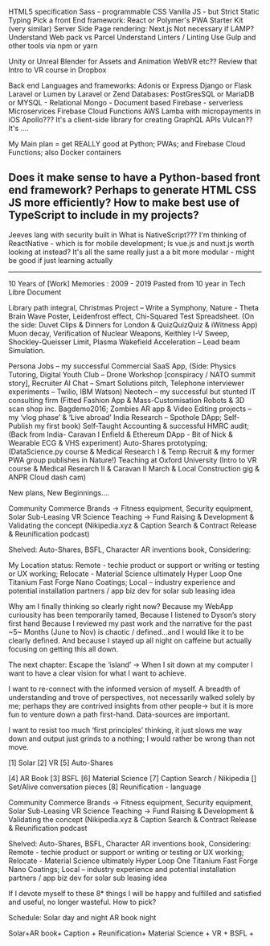 HTML5 specification
Sass - programmable CSS
Vanilla JS - but Strict Static Typing
Pick a front End framework:
	React or Polymer's PWA Starter Kit (very similar)
Server Side Page rendering:
	Next.js
	Not necessary if LAMP?
Understand Web pack vs Parcel
Understand Linters / Linting
Use Gulp and other tools via npm or yarn

Unity or Unreal 
Blender for Assets and Animation 
WebVR etc?? Review that Intro to VR course in Dropbox

Back end Languages and frameworks:
	Adonis or Express
	Django or Flask
	Laravel or Lumen by Laravel or Zend
Databases:
	PostGresSQL or MariaDB or MYSQL - Relational
	Mongo - Document based
	Firebase - serverless
Microservices
	Firebase Cloud Functions
	AWS Lamba with micropayments in iOS
Apollo???
	It's a client-side library for creating GraphQL APIs
Vulcan??
	It's ....

My Main plan = get REALLY good at Python; PWAs; and Firebase Cloud Functions; also Docker containers

Does it make sense to have a Python-based front end framework?
	Perhaps to generate HTML CSS JS more efficiently?
How to make best use of TypeScript to include in my projects?
---
Jeeves lang with security built in
What is NativeScript??? I'm thinking of ReactNative - which is for mobile development; 
Is vue.js and nuxt.js worth looking at instead?
	It's all the same really just a a bit more modular - might be good if just learning actually


***
10 Years of [Work] Memories : 2009 - 2019
Pasted from 10 year in Tech Libre Document 

Library path integral, Christmas Project – Write a Symphony, Nature - Theta Brain Wave Poster, Leidenfrost effect, Chi-Squared Test Spreadsheet.
(On the side: Duvet Clips & Dinners for London & QuizQuizQuiz &  iWitness App)
Muon decay, Verification of Nuclear Weapons, Keithley I-V Sweep, Shockley-Queisser Limit, Plasma Wakefield Acceleration – Lead beam Simulation.

Persona Jobs – my successful Commercial SaaS App,
(Side: Physics Tutoring, Digital Youth Club – Drone Workshop [conspiracy / NATO summit story], 
Recruiter AI Chat – Smart Solutions pitch, Telephone interviewer experiments – Twilio, IBM Watson)
Neotech – my successful but stunted IT consulting firm 
(Fitted Fashion App & Mass-Customisation Robots & 3D scan shop inc. Bagdemo2016; Zombies AR app & Video Editing projects – my ‘vlog phase’ & ‘Live abroad’ India Research – Spothole DApp; Self-Publish my first book)
Self-Taught Accounting & successful HMRC audit;
(Back from India- Caravan I Enfield & Ethereum DApp - Bit of Nick & Wearable ECG & VHS experiment)
Auto-Shares prototyping; 
(DataScience.py course & Medical Research I & Temp Recruit & my former PWA group publishes in Nature!)
Teaching at Oxford University 
(Intro to VR course & Medical Research II & Caravan II March & Local Construction gig & ANPR Cloud dash cam)

New plans, New Beginnings….

Community Commerce Brands → Fitness equipment, Security equipment, Solar Sub-Leasing
VR Science Teaching → Fund Raising & Development & Validating the concept
(Nikipedia.xyz & Caption Search & Contract Release & Reunification podcast)

Shelved: Auto-Shares, BSFL, Character AR inventions book, 
Considering: 

My Location status:
Remote - techie product or support or writing or testing or UX working;
Relocate - Material Science ultimately Hyper Loop One Titanium Fast Forge Nano Coatings; 
Local – industry experience and potential installation partners / app biz dev for solar sub leasing idea


Why am I finally thinking so clearly right now?
Because my WebApp curiousity has been temporarily tamed, 
Because I listened to Dyson’s story first hand
Because I reviewed my past work and the narrative for the past ~5~ Months (June to Nov) is chaotic / defined...and I would like it to be clearly defined.
And because I stayed up all night on caffeine but actually focusing on getting this all down. 


The next chapter:
Escape the ‘island’ → When I sit down at my computer I want to have a clear vision for what I want to achieve.

I want to re-connect with the informed version of myself. A breadth of understanding and trove of perspectives, not necessarily walked solely by me; perhaps they are contrived insights from other people→ but it is more fun to venture down a path first-hand. Data-sources are important.


I want to resist too much ‘first principles’ thinking, it just slows me way down and output just grinds to a nothing; I would rather be wrong than not move.

[1] Solar
[2] VR
[5] Auto-Shares

[4] AR Book
[3] BSFL
[6] Material Science
[7] Caption Search / Nikipedia
[] Set/Alive conversation pieces
[8] Reunification - language

Community Commerce Brands → Fitness equipment, Security equipment, Solar Sub-Leasing
VR Science Teaching → Fund Raising & Development & Validating the concept
(Nikipedia.xyz & Caption Search & Contract Release & Reunification podcast 

Shelved: Auto-Shares, BSFL, Character AR inventions book, 
Considering: Remote - techie product or support or writing or testing or UX working;
Relocate - Material Science ultimately Hyper Loop One Titanium Fast Forge Nano Coatings; 
Local – industry experience and potential installation partners / app biz dev for solar sub leasing idea


If I devote myself to these 8* things I will be happy and fulfilled and satisfied and useful, no longer wasteful. How to pick? 

Schedule:
Solar day and night
AR book night

Solar+AR book+ Caption + Reunification+ Material Science + VR + BSFL + 
